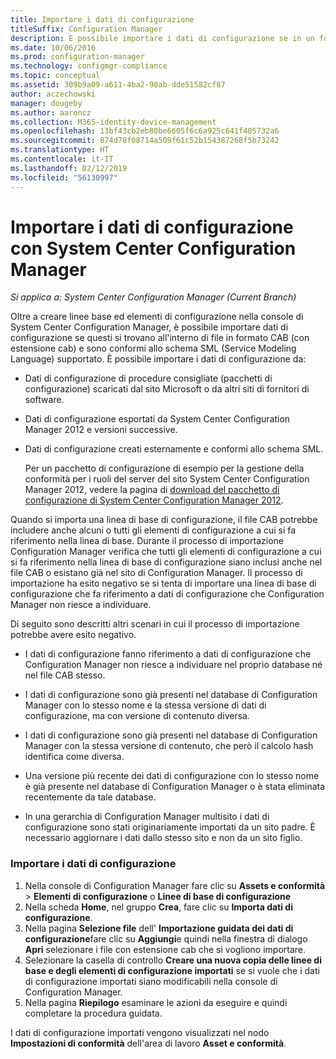 ```yaml
---
title: Importare i dati di configurazione
titleSuffix: Configuration Manager
description: È possibile importare i dati di configurazione se in un formato di file CAB e conformi allo schema SML (Service Modeling Language) supportato.
ms.date: 10/06/2016
ms.prod: configuration-manager
ms.technology: configmgr-compliance
ms.topic: conceptual
ms.assetid: 309b9a09-a611-4ba2-90ab-dde51582cf87
author: aczechowski
manager: dougeby
ms.author: aaroncz
ms.collection: M365-identity-device-management
ms.openlocfilehash: 13bf43cb2eb80be6605f6c6a925c641f405732a6
ms.sourcegitcommit: 874d78f08714a509f61c52b154387268f5b73242
ms.translationtype: HT
ms.contentlocale: it-IT
ms.lasthandoff: 02/12/2019
ms.locfileid: "56130997"
---
```

# <a name="import-configuration-data-with-system-center-configuration-manager"></a>Importare i dati di configurazione con System Center Configuration Manager

*Si applica a: System Center Configuration Manager (Current Branch)*

Oltre a creare linee base ed elementi di configurazione nella console di System Center Configuration Manager, è possibile importare dati di configurazione se questi si trovano all'interno di file in formato CAB (con estensione cab) e sono conformi allo schema SML (Service Modeling Language) supportato. È possibile importare i dati di configurazione da:  

- Dati di configurazione di procedure consigliate (pacchetti di configurazione) scaricati dal sito Microsoft o da altri siti di fornitori di software.  

- Dati di configurazione esportati da System Center Configuration Manager 2012 e versioni successive.  

- Dati di configurazione creati esternamente e conformi allo schema SML.  

  Per un pacchetto di configurazione di esempio per la gestione della conformità per i ruoli del server del sito System Center Configuration Manager 2012, vedere la pagina di [download del pacchetto di configurazione di System Center Configuration Manager 2012](http://www.microsoft.com/en-us/download/details.aspx?id=30710&WT.mc_id=rss_alldownloads_all).  

Quando si importa una linea di base di configurazione, il file CAB potrebbe includere anche alcuni o tutti gli elementi di configurazione a cui si fa riferimento nella linea di base. Durante il processo di importazione Configuration Manager verifica che tutti gli elementi di configurazione a cui si fa riferimento nella linea di base di configurazione siano inclusi anche nel file CAB o esistano già nel sito di Configuration Manager. Il processo di importazione ha esito negativo se si tenta di importare una linea di base di configurazione che fa riferimento a dati di configurazione che Configuration Manager non riesce a individuare.  

Di seguito sono descritti altri scenari in cui il processo di importazione potrebbe avere esito negativo.  

-   I dati di configurazione fanno riferimento a dati di configurazione che Configuration Manager non riesce a individuare nel proprio database né nel file CAB stesso.  

-   I dati di configurazione sono già presenti nel database di Configuration Manager con lo stesso nome e la stessa versione di dati di configurazione, ma con versione di contenuto diversa.  

-   I dati di configurazione sono già presenti nel database di Configuration Manager con la stessa versione di contenuto, che però il calcolo hash identifica come diversa.  

-   Una versione più recente dei dati di configurazione con lo stesso nome è già presente nel database di Configuration Manager o è stata eliminata recentemente da tale database.  

-   In una gerarchia di Configuration Manager multisito i dati di configurazione sono stati originariamente importati da un sito padre. È necessario aggiornare i dati dallo stesso sito e non da un sito figlio.  

### <a name="import-configuration-data"></a>Importare i dati di configurazione  

1.  Nella console di Configuration Manager fare clic su **Assets e conformità** > **Elementi di configurazione** o **Linee di base di configurazione**
2.  Nella scheda **Home**, nel gruppo **Crea**, fare clic su **Importa dati di configurazione**.  
3.  Nella pagina **Selezione file** dell' **Importazione guidata dei dati di configurazione**fare clic su **Aggiungi**e quindi nella finestra di dialogo **Apri** selezionare i file con estensione cab che si vogliono importare.  
4.  Selezionare la casella di controllo **Creare una nuova copia delle linee di base e degli elementi di configurazione importati** se si vuole che i dati di configurazione importati siano modificabili nella console di Configuration Manager.  
5.  Nella pagina **Riepilogo** esaminare le azioni da eseguire e quindi completare la procedura guidata.  

I dati di configurazione importati vengono visualizzati nel nodo **Impostazioni di conformità** dell'area di lavoro **Asset e conformità**.  
